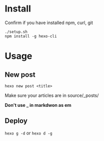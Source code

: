 # Install
Confirm if you have installed npm, curl, git
``` shell
./setup.sh
npm install -g hexo-cli
```

# Usage

## New post
`hexo new post <title>`

Make sure your articles are in source/\_posts/

**Don't use \_ in markdwon as em**

## Deploy
`hexo g -d` or `hexo d -g`

